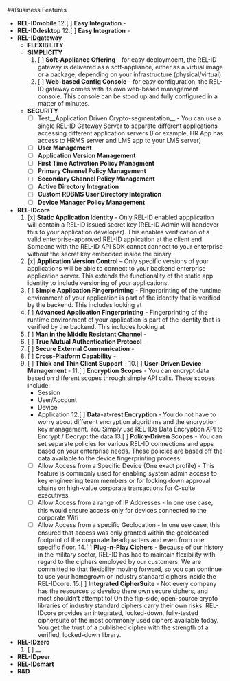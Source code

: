 ##Business Features
- **REL-IDmobile**
	12.[ ] __Easy Integration__ - 
- **REL-IDdesktop**
	12.[ ] __Easy Integration__ - 
- **REL-IDgateway**
	- __FLEXIBILITY__
	- __SIMPLICITY__
		1. [ ] __Soft-Appliance Offering__ - for easy deploymoent, the REL-ID gateway is delivered as a soft-appliance, either as a virtual image or a package, depending on your infrastructure (physical/virtual).
		1. [ ] __Web-based Config Console__ - for easy configuration, the REL-ID gateway comes with its own web-based management console.  This console can be stood up and fully configured in a matter of minutes.
	- __SECURITY__
		- [ ] Test__Application Driven Crypto-segmentation__ - You can use a single REL-ID Gateway Server to separate different applications accessing different application servers (For example, HR App has access to HRMS server and LMS app to your LMS server)
		- [ ] __User Management__
		- [ ] __Application Version Management__
		- [ ] __First Time Activation Policy Managment__
		- [ ] __Primary Channel Policy Management__
		- [ ] __Secondary Channel Policy Management__
		- [ ] __Active Directory Integration__
		- [ ] __Custom RDBMS User Directory Integration__
		- [ ] __Device Manager Policy Management__

- **REL-IDcore**
	1. [x] __Static Application Identity__ - Only REL-ID enabled appplication will contain a REL-ID issued secret key (REL-ID Admin will handover this to your application developer).  This enables verification of a valid enterprise-approved REL-ID application at the client end.  Someone with the REL-ID API SDK cannot connect to your enterprise without the secret key embedded inside the binary.
	2. [x] __Application Version Control__ – Only specific versions of your applications will be able to connect to your backend enterprise application server.  This extends the functionality of the static app identity to include versioning of your applications.
	3. [ ] __Simple Application Fingerprinting__ - Fingerprinting of the runtime environment of your application is part of the identity that is verified by the backend.  This includes looking at  
	4. [ ] __Advanced Application Fingerprinting__ - Fingerprinting of the runtime environment of your application is part of the identity that is verified by the backend.  This includes looking at 
	5. [ ] __Man in the Middle Resistant Channel__ - 
	6. [ ] __True Mutual Authentication Protocol__ - 
	7. [ ] __Secure External Communication__ - 
	8. [ ] __Cross-Platform Capability__ - 
	9. [ ] __Thick and Thin Client Support__ - 
	10.[ ] __User-Driven Device Management__ -
	11.[ ] __Encryption Scopes__ - You can encrypt data based on different scopes through simple API calls. These scopes include:
		- Session
		- User/Account
		- Device
		- Application
	12.[ ] __Data-at-rest Encryption__ - You do not have to worry about different encryption algorithms and the encryption key management. You Simply use REL-IDs Data Encryption API to Encrypt / Decrypt the data
	13.[ ] __Policy-Driven Scopes__ - You can set separate policies for various REL-ID connections and apps based on your enterprise needs.  These policies are based off the data available to the device fingerprinting process:
		- [ ] Allow Access from a Specific Device (One exact profile) - This feature is commonly used for enabling system admin access to key engineering team members or for locking down approval chains on high-value corporate transactions for C-suite executives.
		- [ ] Allow Access from a range of IP Addresses - In one use case, this would ensure access only for devices connected to the corporate Wifi
		- [ ] Allow Access from a specific Geolocation - In one use case, this ensured that access was only granted within the geolocated footprint of the corporate headquarters and even from one specific floor.
	14.[ ] __Plug-n-Play Ciphers__ - Because of our history in the military sector, REL-ID has had to maintain flexibility with regard to the ciphers employed by our customers.  We are committed to that flexibility moving forward, so you can continue to use your homegrown or industry standard ciphers inside the REL-IDcore.
	15.[ ] __Integrated CipherSuite__ - Not every company has the resources to develop there own secure ciphers, and most shouldn't attempt to! On the flip-side, open-source crypto libraries of industry standard ciphers carry their own risks.  REL-IDcore provides an integrated, locked-down, fully-tested ciphersuite of the most commonly used ciphers available today.  You get the trust of a published cipher with the strength of a verified, locked-down library.
- **REL-IDzero**
	1. [ ] __
- **REL-IDpeer**
- **REL-IDsmart**
- **R&D**